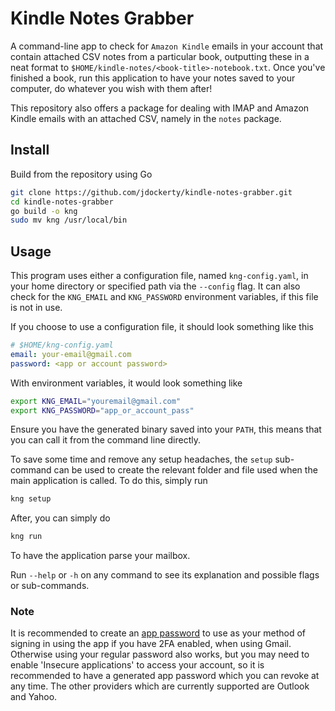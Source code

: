 # Kindle Notes Grabber

A command-line app to check for `Amazon Kindle` emails in your account that contain attached CSV notes from a particular book, outputting these in a neat format to `$HOME/kindle-notes/<book-title>-notebook.txt`. Once you've finished a book, run this application to have your notes saved to your computer, do whatever you wish with them after!

This repository also offers a package for dealing with IMAP and Amazon Kindle emails with an attached CSV, namely in the `notes` package.

## Install

Build from the repository using Go

```bash
git clone https://github.com/jdockerty/kindle-notes-grabber.git
cd kindle-notes-grabber
go build -o kng
sudo mv kng /usr/local/bin
```

## Usage

This program uses either a configuration file, named `kng-config.yaml`, in your home directory or specified path via the `--config` flag. It can also check for the `KNG_EMAIL` and `KNG_PASSWORD` environment variables, if this file is not in use.

If you choose to use a configuration file, it should look something like this

```yaml
# $HOME/kng-config.yaml
email: your-email@gmail.com
password: <app or account password>
```

With environment variables, it would look something like

```bash
export KNG_EMAIL="youremail@gmail.com"
export KNG_PASSWORD="app_or_account_pass"
```

Ensure you have the generated binary saved into your `PATH`, this means that you can call it from the command line directly.

To save some time and remove any setup headaches, the `setup` sub-command can be used to create the relevant folder and file used when the main application is called. To do this, simply run

```bash
kng setup
```

After, you can simply do
```bash
kng run
```

To have the application parse your mailbox.

Run `--help` or `-h` on any command to see its explanation and possible flags or sub-commands.

### Note
It is recommended to create an [app password](https://support.google.com/accounts/answer/185833?hl=en) to use as your method of signing in using the app if you have 2FA enabled, when using Gmail. Otherwise using your regular password also works, but you may need to enable 'Insecure applications' to access your account, so it is recommended to have a generated app password which you can revoke at any time. The other providers which are currently supported are Outlook and Yahoo.
